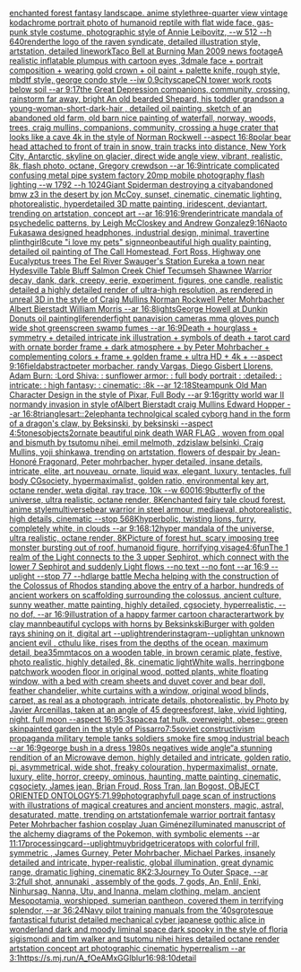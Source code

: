 [enchanted forest fantasy landscape. anime style](https://www.ebank.nz/aiartgenerator?category=enchanted%20forest%20fantasy%20landscape.%20anime%20style)[three-quarter view vintage kodachrome portrait photo of humanoid reptile with flat wide face, gas-punk style costume, photographic style of Annie Leibovitz, --w 512 --h 640](https://www.ebank.nz/aiartgenerator?category=three-quarter%20view%20vintage%20kodachrome%20portrait%20photo%20of%20humanoid%20reptile%20with%20flat%20wide%20face%2C%20gas-punk%20style%20costume%2C%20photographic%20style%20of%20Annie%20Leibovitz%2C%20--w%20512%20--h%20640)[render](https://www.ebank.nz/aiartgenerator?category=render)[the logo of the raven syndicate, detailed illustration style, artstation, detailed linework](https://www.ebank.nz/aiartgenerator?category=the%20logo%20of%20the%20raven%20syndicate%2C%20detailed%20illustration%20style%2C%20artstation%2C%20detailed%20linework)[Taco Bell at Burning Man 2009 news footage](https://www.ebank.nz/aiartgenerator?category=Taco%20Bell%20at%20Burning%20Man%202009%20news%20footage)[A realistic inflatable plumpus with cartoon eyes ,3d](https://www.ebank.nz/aiartgenerator?category=A%20realistic%20inflatable%20plumpus%20with%20cartoon%20eyes%20%2C3d)[male face + portrait composition + wearing gold crown + oil paint + palette knife, rough style, mbdtf style, george condo style --iw 0.9](https://www.ebank.nz/aiartgenerator?category=male%20face%20%2B%20portrait%20composition%20%2B%20wearing%20gold%20crown%20%2B%20oil%20paint%20%2B%20palette%20knife%2C%20rough%20style%2C%20mbdtf%20style%2C%20george%20condo%20style%20--iw%200.9)[cityscape](https://www.ebank.nz/aiartgenerator?category=cityscape)[](https://www.ebank.nz/aiartgenerator?category=)[CN tower work roots below soil --ar 9:17](https://www.ebank.nz/aiartgenerator?category=CN%20tower%20work%20roots%20below%20soil%20--ar%209%3A17)[the Great Depression  companions, community, crossing, rainstorm far away, bright An old bearded Shepard, his toddler grandson a young-woman-short-dark-hair , detailed oil painting, sketch of an abandoned old farm, old barn nice painting of waterfall, norway, woods, trees, craig mullins,  companions, community, crossing a huge crater that looks like a cave 4k in the style of Norman Rockwell --aspect 16:8](https://www.ebank.nz/aiartgenerator?category=the%20Great%20Depression%20%20companions%2C%20community%2C%20crossing%2C%20rainstorm%20far%20away%2C%20bright%20An%20old%20bearded%20Shepard%2C%20his%20toddler%20grandson%20a%20young-woman-short-dark-hair%20%2C%20detailed%20oil%20painting%2C%20sketch%20of%20an%20abandoned%20old%20farm%2C%20old%20barn%20nice%20painting%20of%20waterfall%2C%20norway%2C%20woods%2C%20trees%2C%20craig%20mullins%2C%20%20companions%2C%20community%2C%20crossing%20a%20huge%20crater%20that%20looks%20like%20a%20cave%204k%20in%20the%20style%20of%20Norman%20Rockwell%20--aspect%2016%3A8)[polar bear head attached to front of train in snow, train tracks into distance, New York City, Antarctic, skyline on glacier, direct wide angle view, vibrant, realistic, 8k, flash photo, octane, Gregory crewdson --ar 16:9](https://www.ebank.nz/aiartgenerator?category=polar%20bear%20head%20attached%20to%20front%20of%20train%20in%20snow%2C%20train%20tracks%20into%20distance%2C%20New%20York%20City%2C%20Antarctic%2C%20skyline%20on%20glacier%2C%20direct%20wide%20angle%20view%2C%20vibrant%2C%20realistic%2C%208k%2C%20flash%20photo%2C%20octane%2C%20Gregory%20crewdson%20--ar%2016%3A9)[intricate complicated confusing metal pipe system factory  20mp mobile photography flash lighting --w 1792 --h 1024](https://www.ebank.nz/aiartgenerator?category=intricate%20complicated%20confusing%20metal%20pipe%20system%20factory%20%2020mp%20mobile%20photography%20flash%20lighting%20--w%201792%20--h%201024)[Giant Spiderman destroying a city](https://www.ebank.nz/aiartgenerator?category=Giant%20Spiderman%20destroying%20a%20city)[abandoned bmw z3 in the desert by jon McCoy, sunset, cinematic, cinematic lighting, photorealistic, hyperdetailed 3D matte painting, iridescent, deviantart, trending on artstation, concept art --ar 16:9](https://www.ebank.nz/aiartgenerator?category=abandoned%20bmw%20z3%20in%20the%20desert%20by%20jon%20McCoy%2C%20sunset%2C%20cinematic%2C%20cinematic%20lighting%2C%20photorealistic%2C%20hyperdetailed%203D%20matte%20painting%2C%20iridescent%2C%20deviantart%2C%20trending%20on%20artstation%2C%20concept%20art%20--ar%2016%3A9)[16:9](https://www.ebank.nz/aiartgenerator?category=16%3A9)[render](https://www.ebank.nz/aiartgenerator?category=render)[intricate mandala of psychedelic patterns, by Leigh McCloskey and Andrew Gonzalez](https://www.ebank.nz/aiartgenerator?category=intricate%20mandala%20of%20psychedelic%20patterns%2C%20by%20Leigh%20McCloskey%20and%20Andrew%20Gonzalez)[9:16](https://www.ebank.nz/aiartgenerator?category=9%3A16)[Naoto Fukasawa designed headphones, industrial design, minimal, travertine plinth](https://www.ebank.nz/aiartgenerator?category=Naoto%20Fukasawa%20designed%20headphones%2C%20industrial%20design%2C%20minimal%2C%20travertine%20plinth)[girl](https://www.ebank.nz/aiartgenerator?category=girl)[8](https://www.ebank.nz/aiartgenerator?category=8)[cute "i love my pets" sign](https://www.ebank.nz/aiartgenerator?category=cute%20%22i%20love%20my%20pets%22%20sign)[neon](https://www.ebank.nz/aiartgenerator?category=neon)[beautiful high quality painting, detailed oil painting of The Call Homestead, Fort Ross, Highway one Eucalyptus trees The Eel River Swauger's Station Eureka a town near Hydesville Table Bluff Salmon Creek  Chief Tecumseh Shawnee Warrior decay, dank, dark, creepy, eerie, experiment, figures, one candle, realistic detailed a highly detailed render of ultra-high resolution, as rendered in unreal 3D in the style of Craig Mullins Norman Rockwell Peter Mohrbacher Albert Bierstadt William Morris --ar 16:8](https://www.ebank.nz/aiartgenerator?category=beautiful%20high%20quality%20painting%2C%20detailed%20oil%20painting%20of%20The%20Call%20Homestead%2C%20Fort%20Ross%2C%20Highway%20one%20Eucalyptus%20trees%20The%20Eel%20River%20Swauger%27s%20Station%20Eureka%20a%20town%20near%20Hydesville%20Table%20Bluff%20Salmon%20Creek%20%20Chief%20Tecumseh%20Shawnee%20Warrior%20decay%2C%20dank%2C%20dark%2C%20creepy%2C%20eerie%2C%20experiment%2C%20figures%2C%20one%20candle%2C%20realistic%20detailed%20a%20highly%20detailed%20render%20of%20ultra-high%20resolution%2C%20as%20rendered%20in%20unreal%203D%20in%20the%20style%20of%20Craig%20Mullins%20Norman%20Rockwell%20Peter%20Mohrbacher%20Albert%20Bierstadt%20William%20Morris%20--ar%2016%3A8)[lights](https://www.ebank.nz/aiartgenerator?category=lights)[George Howell at Dunkin Donuts oil painting](https://www.ebank.nz/aiartgenerator?category=George%20Howell%20at%20Dunkin%20Donuts%20oil%20painting)[life](https://www.ebank.nz/aiartgenerator?category=life)[render](https://www.ebank.nz/aiartgenerator?category=render)[fight panavision cameras mma gloves punch wide shot greenscreen swamp fumes --ar 16:9](https://www.ebank.nz/aiartgenerator?category=fight%20panavision%20cameras%20mma%20gloves%20punch%20wide%20shot%20greenscreen%20swamp%20fumes%20--ar%2016%3A9)[Death + hourglass + symmetry + detailed intricate ink illustration + symbols of death + tarot card with ornate border frame + dark atmosphere + by Peter Mohrbacher + complementing colors + frame + golden frame + ultra HD + 4k + --aspect 9:16](https://www.ebank.nz/aiartgenerator?category=Death%20%2B%20hourglass%20%2B%20symmetry%20%2B%20detailed%20intricate%20ink%20illustration%20%2B%20symbols%20of%20death%20%2B%20tarot%20card%20with%20ornate%20border%20frame%20%2B%20dark%20atmosphere%20%2B%20by%20Peter%20Mohrbacher%20%2B%20complementing%20colors%20%2B%20frame%20%2B%20golden%20frame%20%2B%20ultra%20HD%20%2B%204k%20%2B%20--aspect%209%3A16)[field](https://www.ebank.nz/aiartgenerator?category=field)[abstract](https://www.ebank.nz/aiartgenerator?category=abstract)[peter morbacher, randy Vargas, Diego Gisbert Llorens, Adam Burn:  :Lord Shiva: : sunflower armor: : full body portrait : :detailed: : intricate: : high fantasy: : cinematic: :8k --ar 12:18](https://www.ebank.nz/aiartgenerator?category=peter%20morbacher%2C%20randy%20Vargas%2C%20Diego%20Gisbert%20Llorens%2C%20Adam%20Burn%3A%20%20%3ALord%20Shiva%3A%20%3A%20sunflower%20armor%3A%20%3A%20full%20body%20portrait%20%3A%20%3Adetailed%3A%20%3A%20intricate%3A%20%3A%20high%20fantasy%3A%20%3A%20cinematic%3A%20%3A8k%20--ar%2012%3A18)[Steampunk Old Man Character Design in the style of Pixar, Full Body --ar 9:16](https://www.ebank.nz/aiartgenerator?category=Steampunk%20Old%20Man%20Character%20Design%20in%20the%20style%20of%20Pixar%2C%20Full%20Body%20--ar%209%3A16)[gritty world war II normandy invasion in style ofAlbert Bierstadt craig Mullins Edward Hopper --ar 16:8](https://www.ebank.nz/aiartgenerator?category=gritty%20world%20war%20II%20normandy%20invasion%20in%20style%20ofAlbert%20Bierstadt%20craig%20Mullins%20Edward%20Hopper%20--ar%2016%3A8)[triangles](https://www.ebank.nz/aiartgenerator?category=triangles)[art::2](https://www.ebank.nz/aiartgenerator?category=art%3A%3A2)[elephant](https://www.ebank.nz/aiartgenerator?category=elephant)[a technolgical scaled cyborg hand in the form of a dragon's claw, by Beksinski, by beksinski --aspect 4:5](https://www.ebank.nz/aiartgenerator?category=a%20technolgical%20scaled%20cyborg%20hand%20in%20the%20form%20of%20a%20dragon%27s%20claw%2C%20by%20Beksinski%2C%20by%20beksinski%20--aspect%204%3A5)[tones](https://www.ebank.nz/aiartgenerator?category=tones)[objects](https://www.ebank.nz/aiartgenerator?category=objects)[2](https://www.ebank.nz/aiartgenerator?category=2)[ornate beautiful pink death WAR FLAG , woven from opal and bismuth by tsutomu nihei, emil melmoth, zdzislaw belsinki, Craig Mullins, yoji shinkawa, trending on artstation, flowers of despair by Jean-Honoré Fragonard, Peter mohrbacher, hyper detailed, insane details, intricate, elite, art nouveau, ornate, liquid wax, elegant, luxury, tentacles, full body CGsociety, hypermaximalist, golden ratio, environmental key art, octane render, weta digital, ray trace, 10k --w 600](https://www.ebank.nz/aiartgenerator?category=ornate%20beautiful%20pink%20death%20WAR%20FLAG%20%2C%20woven%20from%20opal%20and%20bismuth%20by%20tsutomu%20nihei%2C%20emil%20melmoth%2C%20zdzislaw%20belsinki%2C%20Craig%20Mullins%2C%20yoji%20shinkawa%2C%20trending%20on%20artstation%2C%20flowers%20of%20despair%20by%20Jean-Honor%C3%A9%20Fragonard%2C%20Peter%20mohrbacher%2C%20hyper%20detailed%2C%20insane%20details%2C%20intricate%2C%20elite%2C%20art%20nouveau%2C%20ornate%2C%20liquid%20wax%2C%20elegant%2C%20luxury%2C%20tentacles%2C%20full%20body%20CGsociety%2C%20hypermaximalist%2C%20golden%20ratio%2C%20environmental%20key%20art%2C%20octane%20render%2C%20weta%20digital%2C%20ray%20trace%2C%2010k%20--w%20600)[16:9](https://www.ebank.nz/aiartgenerator?category=16%3A9)[butterfly of the universe, ultra realistic, octane render, 8K](https://www.ebank.nz/aiartgenerator?category=butterfly%20of%20the%20universe%2C%20ultra%20realistic%2C%20octane%20render%2C%208K)[enchanted fairy tale cloud forest. anime style](https://www.ebank.nz/aiartgenerator?category=enchanted%20fairy%20tale%20cloud%20forest.%20anime%20style)[multiverse](https://www.ebank.nz/aiartgenerator?category=multiverse)[bear warrior in steel armour, mediaeval, photorealistic, high details, cinematic --stop 56](https://www.ebank.nz/aiartgenerator?category=bear%20warrior%20in%20steel%20armour%2C%20mediaeval%2C%20photorealistic%2C%20high%20details%2C%20cinematic%20--stop%2056)[8K](https://www.ebank.nz/aiartgenerator?category=8K)[hyperbolic, twisting lions, furry, completely white, in clouds --ar 9:16](https://www.ebank.nz/aiartgenerator?category=hyperbolic%2C%20twisting%20lions%2C%20furry%2C%20completely%20white%2C%20in%20clouds%20--ar%209%3A16)[8:12](https://www.ebank.nz/aiartgenerator?category=8%3A12)[hyper mandala of the universe, ultra realistic, octane render, 8K](https://www.ebank.nz/aiartgenerator?category=hyper%20mandala%20of%20the%20universe%2C%20ultra%20realistic%2C%20octane%20render%2C%208K)[Picture of forest hut, scary imposing tree monster bursting out of roof, humanoid figure, horrifying visage](https://www.ebank.nz/aiartgenerator?category=Picture%20of%20forest%20hut%2C%20scary%20imposing%20tree%20monster%20bursting%20out%20of%20roof%2C%20humanoid%20figure%2C%20horrifying%20visage)[4:6](https://www.ebank.nz/aiartgenerator?category=4%3A6)[fun](https://www.ebank.nz/aiartgenerator?category=fun)[The 1 realm of the Light connects to the 3 upper Sephirot, which connect with the lower 7 Sephirot and suddenly Light flows --no text --no font --ar 16:9 --uplight --stop 77 --hd](https://www.ebank.nz/aiartgenerator?category=The%201%20realm%20of%20the%20Light%20connects%20to%20the%203%20upper%20Sephirot%2C%20which%20connect%20with%20the%20lower%207%20Sephirot%20and%20suddenly%20Light%20flows%20--no%20text%20--no%20font%20--ar%2016%3A9%20--uplight%20--stop%2077%20--hd)[large battle Mecha helping with the construction of the Colossus of Rhodos standing above the entry of a harbor, hundreds of ancient workers on scaffolding surrounding the colossus, ancient culture, sunny weather, matte painting, highly detailed, cgsociety, hyperrealistic, --no dof, --ar 16:9](https://www.ebank.nz/aiartgenerator?category=large%20battle%20Mecha%20helping%20with%20the%20construction%20of%20the%20Colossus%20of%20Rhodos%20standing%20above%20the%20entry%20of%20a%20harbor%2C%20hundreds%20of%20ancient%20workers%20on%20scaffolding%20surrounding%20the%20colossus%2C%20ancient%20culture%2C%20sunny%20weather%2C%20matte%20painting%2C%20highly%20detailed%2C%20cgsociety%2C%20hyperrealistic%2C%20--no%20dof%2C%20--ar%2016%3A9)[illustration of a happy farmer cartoon character](https://www.ebank.nz/aiartgenerator?category=illustration%20of%20a%20happy%20farmer%20cartoon%20character)[artwork by clay mann](https://www.ebank.nz/aiartgenerator?category=artwork%20by%20clay%20mann)[beautiful cyclops with horns by Beksinkski](https://www.ebank.nz/aiartgenerator?category=beautiful%20cyclops%20with%20horns%20by%20Beksinkski)[Burger with golden rays shining on it, digital art --uplight](https://www.ebank.nz/aiartgenerator?category=Burger%20with%20golden%20rays%20shining%20on%20it%2C%20digital%20art%20--uplight)[render](https://www.ebank.nz/aiartgenerator?category=render)[instagram](https://www.ebank.nz/aiartgenerator?category=instagram)[--uplight](https://www.ebank.nz/aiartgenerator?category=--uplight)[an unknown ancient evil , cthulu like, rises from the depths of the ocean,  maximum detail, bea](https://www.ebank.nz/aiartgenerator?category=an%20unknown%20ancient%20evil%20%2C%20cthulu%20like%2C%20rises%20from%20the%20depths%20of%20the%20ocean%2C%20%20maximum%20detail%2C%20bea)[35mm](https://www.ebank.nz/aiartgenerator?category=35mm)[tacos on a wooden table, in brown ceramic plate, festive, photo realistic, highly detailed, 8k, cinematic light](https://www.ebank.nz/aiartgenerator?category=tacos%20on%20a%20wooden%20table%2C%20in%20brown%20ceramic%20plate%2C%20festive%2C%20photo%20realistic%2C%20highly%20detailed%2C%208k%2C%20cinematic%20light)[White walls, herringbone patchwork wooden floor in original wood, potted plants, white floating window, with a bed with cream sheets and duvet cover and bear doll, feather chandelier, white curtains with a window, original wood blinds, carpet, as real as a photograph, intricate details, photorealistic, by Photo by Javier Arcenillas, taken at an angle of 45 degrees](https://www.ebank.nz/aiartgenerator?category=White%20walls%2C%20herringbone%20patchwork%20wooden%20floor%20in%20original%20wood%2C%20potted%20plants%2C%20white%20floating%20window%2C%20with%20a%20bed%20with%20cream%20sheets%20and%20duvet%20cover%20and%20bear%20doll%2C%20feather%20chandelier%2C%20white%20curtains%20with%20a%20window%2C%20original%20wood%20blinds%2C%20carpet%2C%20as%20real%20as%20a%20photograph%2C%20intricate%20details%2C%20photorealistic%2C%20by%20Photo%20by%20Javier%20Arcenillas%2C%20taken%20at%20an%20angle%20of%2045%20degrees)[forest, lake, vivid lighting, night, full moon --aspect 16:9](https://www.ebank.nz/aiartgenerator?category=forest%2C%20lake%2C%20vivid%20lighting%2C%20night%2C%20full%20moon%20--aspect%2016%3A9)[5:3](https://www.ebank.nz/aiartgenerator?category=5%3A3)[space](https://www.ebank.nz/aiartgenerator?category=space)[a fat hulk, overweight, obese:: green skin](https://www.ebank.nz/aiartgenerator?category=a%20fat%20hulk%2C%20overweight%2C%20obese%3A%3A%20green%20skin)[painted garden in the style of Pissarro](https://www.ebank.nz/aiartgenerator?category=painted%20garden%20in%20the%20style%20of%20Pissarro)[7:5](https://www.ebank.nz/aiartgenerator?category=7%3A5)[soviet constructivism propaganda military temple tanks soldiers smoke fire smog industrial beach --ar 16:9](https://www.ebank.nz/aiartgenerator?category=soviet%20constructivism%20propaganda%20military%20temple%20tanks%20soldiers%20smoke%20fire%20smog%20industrial%20beach%20--ar%2016%3A9)[george bush in a dress 1980s negatives wide angle](https://www.ebank.nz/aiartgenerator?category=george%20bush%20in%20a%20dress%201980s%20negatives%20wide%20angle)[“](https://www.ebank.nz/aiartgenerator?category=%E2%80%9C)[a stunning rendition of an  Microwave demon, highly detailed and intricate, golden ratio, pi, asymmetrical, wide shot, freaky colouration, hypermaximalist, ornate, luxury, elite, horror, creepy, ominous, haunting, matte painting, cinematic, cgsociety, James jean, Brian Froud, Ross Tran, Ian Bogost, OBJECT ORIENTED ONTOLOGY](https://www.ebank.nz/aiartgenerator?category=a%20stunning%20rendition%20of%20an%20%20Microwave%20demon%2C%20highly%20detailed%20and%20intricate%2C%20golden%20ratio%2C%20pi%2C%20asymmetrical%2C%20wide%20shot%2C%20freaky%20colouration%2C%20hypermaximalist%2C%20ornate%2C%20luxury%2C%20elite%2C%20horror%2C%20creepy%2C%20ominous%2C%20haunting%2C%20matte%20painting%2C%20cinematic%2C%20cgsociety%2C%20James%20jean%2C%20Brian%20Froud%2C%20Ross%20Tran%2C%20Ian%20Bogost%2C%20OBJECT%20ORIENTED%20ONTOLOGY)[5:7](https://www.ebank.nz/aiartgenerator?category=5%3A7)[1.99](https://www.ebank.nz/aiartgenerator?category=1.99)[photography](https://www.ebank.nz/aiartgenerator?category=photography)[full page scan of instructions with illustrations of magical creatures and ancient monsters, magic, astral, desaturated, matte, trending on artstation](https://www.ebank.nz/aiartgenerator?category=full%20page%20scan%20of%20instructions%20with%20illustrations%20of%20magical%20creatures%20and%20ancient%20monsters%2C%20magic%2C%20astral%2C%20desaturated%2C%20matte%2C%20trending%20on%20artstation)[female warrior portrait fantasy Peter Mohrbacher fashion cosplay Juan Giménez](https://www.ebank.nz/aiartgenerator?category=female%20warrior%20portrait%20fantasy%20Peter%20Mohrbacher%20fashion%20cosplay%20Juan%20Gim%C3%A9nez)[illuminated manuscript of the alchemy diagrams of the Pokemon, with symbolic elements --ar 11:17](https://www.ebank.nz/aiartgenerator?category=illuminated%20manuscript%20of%20the%20alchemy%20diagrams%20of%20the%20Pokemon%2C%20with%20symbolic%20elements%20--ar%2011%3A17)[processing](https://www.ebank.nz/aiartgenerator?category=processing)[card](https://www.ebank.nz/aiartgenerator?category=card)[--uplight](https://www.ebank.nz/aiartgenerator?category=--uplight)[muybridge](https://www.ebank.nz/aiartgenerator?category=muybridge)[triceratops with colorful frill, symmetric , James Gurney, Peter Mohrbacher, Michael Parkes, insanely detailed and intricate, hyper-realistic, global illumination, great dynamic range, dramatic lighing, cinematic 8K](https://www.ebank.nz/aiartgenerator?category=triceratops%20with%20colorful%20frill%2C%20symmetric%20%2C%20James%20Gurney%2C%20Peter%20Mohrbacher%2C%20Michael%20Parkes%2C%20insanely%20detailed%20and%20intricate%2C%20hyper-realistic%2C%20global%20illumination%2C%20great%20dynamic%20range%2C%20dramatic%20lighing%2C%20cinematic%208K)[2:3](https://www.ebank.nz/aiartgenerator?category=2%3A3)[Journey To Outer Space, --ar 3:2](https://www.ebank.nz/aiartgenerator?category=Journey%20To%20Outer%20Space%2C%20--ar%203%3A2)[full shot, annunaki ,  assembly of the gods, 7 gods, An, Enlil, Enki, Ninhursag, Nanna, Utu, and Inanna, melam clothing, melam, ancient Mesopotamia, worshipped, sumerian pantheon, covered them in terrifying splendor, --ar 36:24](https://www.ebank.nz/aiartgenerator?category=full%20shot%2C%20annunaki%20%2C%20%20assembly%20of%20the%20gods%2C%207%20gods%2C%20An%2C%20Enlil%2C%20Enki%2C%20Ninhursag%2C%20Nanna%2C%20Utu%2C%20and%20Inanna%2C%20melam%20clothing%2C%20melam%2C%20ancient%20Mesopotamia%2C%20worshipped%2C%20sumerian%20pantheon%2C%20covered%20them%20in%20terrifying%20splendor%2C%20--ar%2036%3A24)[Navy pilot training manuals from the ’40s](https://www.ebank.nz/aiartgenerator?category=Navy%20pilot%20training%20manuals%20from%20the%20%E2%80%9940s)[grotesque fantastical futurist detailed mechanical cyber japanese gothic alice in wonderland dark and moody liminal space dark spooky in the style of floria sigismondi and tim walker and tsutomu nihei hires detailed octane render artstation concept art photographic cinematic hyperrealism --ar 3:1](https://www.ebank.nz/aiartgenerator?category=grotesque%20fantastical%20futurist%20detailed%20mechanical%20cyber%20japanese%20gothic%20alice%20in%20wonderland%20dark%20and%20moody%20liminal%20space%20dark%20spooky%20in%20the%20style%20of%20floria%20sigismondi%20and%20tim%20walker%20and%20tsutomu%20nihei%20hires%20detailed%20octane%20render%20artstation%20concept%20art%20photographic%20cinematic%20hyperrealism%20--ar%203%3A1)[<https://s.mj.run/A_fOeAMxGGI>](https://www.ebank.nz/aiartgenerator?category=%3Chttps%3A//s.mj.run/A_fOeAMxGGI%3E)[blur](https://www.ebank.nz/aiartgenerator?category=blur)[16:9](https://www.ebank.nz/aiartgenerator?category=16%3A9)[8:10](https://www.ebank.nz/aiartgenerator?category=8%3A10)[detail](https://www.ebank.nz/aiartgenerator?category=detail)